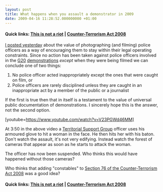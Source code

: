 ```yaml
---
layout: post
title: What happens when you assault a demonstrator in 2009
date: 2009-04-16 11:28:52.000000000 +01:00
---
```

<h4>Quick links: <a href="https://www.thisisnotariot.org" target="_blank">This is not a riot</a> | <a href="https://icanhaz.com/ukcoppix/" target="_blank">Counter-Terrorism Act 2008</a></h4>

<a href="https://blog.dominicsayers.com/2009/04/14/taking-photographs-of-police-officers/" target="_blank">I posted yesterday</a> about the value of photographing (and filming) police officers as a way of encouraging them to stay within their legal operating constraints. Since no action has been taken against police officers involved in the <a href="https://en.wikipedia.org/wiki/2009_G-20_London_summit" target="_blank">G20</a> <a href="https://en.wikipedia.org/wiki/2009_G-20_London_summit_protests" target="_blank">demonstrations</a> <em>except</em> when they were being filmed we can conclude one of two things:
<ol>
	<li>No police officer acted inappropriately except the ones that were caught on film, or</li>
	<li>Police officers are rarely disciplined unless they are caught in an inappropriate act by a member of the public or a journalist</li>
</ol>
If the first is true then that in itself is a testament to the value of universal public documentation of demonstrations. I sincerely hope this is the answer, not the second option.

[youtube=https://www.youtube.com/watch?v=V23PGWd46MM]

At 3:50 in the above video a <a href="https://en.wikipedia.org/wiki/Territorial_Support_Group" target="_blank">Territorial Support Group</a> officer uses his armoured glove to hit a woman in the face. He then hits her with his baton. Don't watch the assault, it's not very edifying. Instead watch the forest of cameras that appear as soon as he starts to attack the woman.

The officer has now been suspended. Who thinks this would have happened without those cameras?

Who thinks that adding "constables" to <a href="https://www.opsi.gov.uk/acts/acts2008/ukpga_20080028_en_9#pt7-pb3-l1g76" target="_blank">Section 76 of the Counter-Terrorism Act 2008</a> was a good idea?

<h4>Quick links: <a href="https://www.thisisnotariot.org" target="_blank">This is not a riot</a> | <a href="https://icanhaz.com/ukcoppix/" target="_blank">Counter-Terrorism Act 2008</a></h4>
